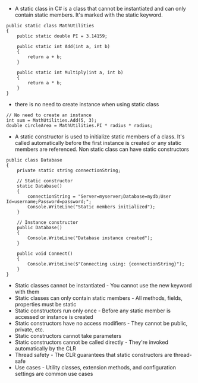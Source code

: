 - A static class in C# is a class that cannot be instantiated and can only contain static members. It's marked with the static keyword.
```
public static class MathUtilities
{
    public static double PI = 3.14159;
    
    public static int Add(int a, int b)
    {
        return a + b;
    }
    
    public static int Multiply(int a, int b)
    {
        return a * b;
    }
}
```
- there is no need to create instance when using static class
```
// No need to create an instance
int sum = MathUtilities.Add(5, 3);
double circleArea = MathUtilities.PI * radius * radius;
```

- A static constructor is used to initialize static members of a class. It's called automatically before the first instance is created or any static members are referenced. Non static class can have static constructors
```
public class Database
{
    private static string connectionString;
    
    // Static constructor
    static Database()
    {
        connectionString = "Server=myserver;Database=mydb;User Id=username;Password=password;";
        Console.WriteLine("Static members initialized");
    }
    
    // Instance constructor
    public Database()
    {
        Console.WriteLine("Database instance created");
    }
    
    public void Connect()
    {
        Console.WriteLine($"Connecting using: {connectionString}");
    }
}
```
- Static classes cannot be instantiated - You cannot use the new keyword with them
- Static classes can only contain static members - All methods, fields, properties must be static
- Static constructors run only once - Before any static member is accessed or instance is created
- Static constructors have no access modifiers - They cannot be public, private, etc.
- Static constructors cannot take parameters
- Static constructors cannot be called directly - They're invoked automatically by the CLR
- Thread safety - The CLR guarantees that static constructors are thread-safe
- Use cases - Utility classes, extension methods, and configuration settings are common use cases